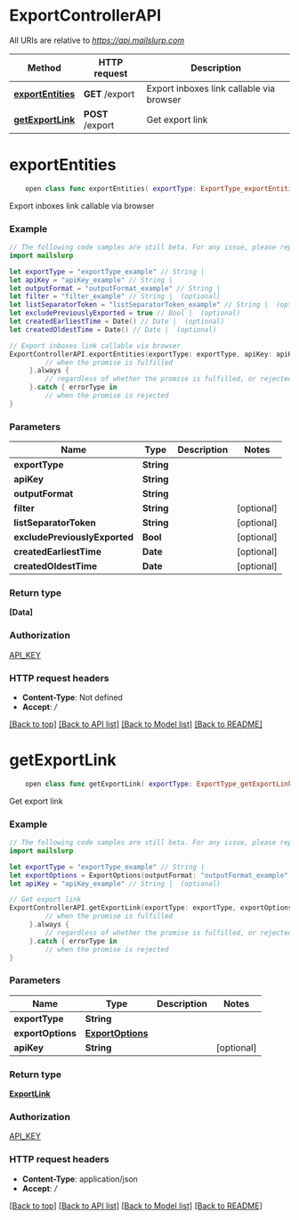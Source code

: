 # ExportControllerAPI

All URIs are relative to *https://api.mailslurp.com*

Method | HTTP request | Description
------------- | ------------- | -------------
[**exportEntities**](ExportControllerAPI#exportentities) | **GET** /export | Export inboxes link callable via browser
[**getExportLink**](ExportControllerAPI#getexportlink) | **POST** /export | Get export link


# **exportEntities**
```swift
    open class func exportEntities( exportType: ExportType_exportEntities,  apiKey: String,  outputFormat: OutputFormat_exportEntities,  filter: String? = nil,  listSeparatorToken: String? = nil,  excludePreviouslyExported: Bool? = nil,  createdEarliestTime: Date? = nil,  createdOldestTime: Date? = nil) -> Promise<[Data]>
```

Export inboxes link callable via browser

### Example 
```swift
// The following code samples are still beta. For any issue, please report via http://github.com/OpenAPITools/openapi-generator/issues/new
import mailslurp

let exportType = "exportType_example" // String | 
let apiKey = "apiKey_example" // String | 
let outputFormat = "outputFormat_example" // String | 
let filter = "filter_example" // String |  (optional)
let listSeparatorToken = "listSeparatorToken_example" // String |  (optional)
let excludePreviouslyExported = true // Bool |  (optional)
let createdEarliestTime = Date() // Date |  (optional)
let createdOldestTime = Date() // Date |  (optional)

// Export inboxes link callable via browser
ExportControllerAPI.exportEntities(exportType: exportType, apiKey: apiKey, outputFormat: outputFormat, filter: filter, listSeparatorToken: listSeparatorToken, excludePreviouslyExported: excludePreviouslyExported, createdEarliestTime: createdEarliestTime, createdOldestTime: createdOldestTime).then {
         // when the promise is fulfilled
     }.always {
         // regardless of whether the promise is fulfilled, or rejected
     }.catch { errorType in
         // when the promise is rejected
}
```

### Parameters

Name | Type | Description  | Notes
------------- | ------------- | ------------- | -------------
 **exportType** | **String** |  | 
 **apiKey** | **String** |  | 
 **outputFormat** | **String** |  | 
 **filter** | **String** |  | [optional] 
 **listSeparatorToken** | **String** |  | [optional] 
 **excludePreviouslyExported** | **Bool** |  | [optional] 
 **createdEarliestTime** | **Date** |  | [optional] 
 **createdOldestTime** | **Date** |  | [optional] 

### Return type

**[Data]**

### Authorization

[API_KEY](../README#API_KEY)

### HTTP request headers

 - **Content-Type**: Not defined
 - **Accept**: */*

[[Back to top]](#) [[Back to API list]](../README#documentation-for-api-endpoints) [[Back to Model list]](../README#documentation-for-models) [[Back to README]](../README)

# **getExportLink**
```swift
    open class func getExportLink( exportType: ExportType_getExportLink,  exportOptions: ExportOptions,  apiKey: String? = nil) -> Promise<ExportLink>
```

Get export link

### Example 
```swift
// The following code samples are still beta. For any issue, please report via http://github.com/OpenAPITools/openapi-generator/issues/new
import mailslurp

let exportType = "exportType_example" // String | 
let exportOptions = ExportOptions(outputFormat: "outputFormat_example", excludePreviouslyExported: false, createdEarliestTime: Date(), createdOldestTime: Date(), filter: "filter_example", listSeparatorToken: "listSeparatorToken_example") // ExportOptions | 
let apiKey = "apiKey_example" // String |  (optional)

// Get export link
ExportControllerAPI.getExportLink(exportType: exportType, exportOptions: exportOptions, apiKey: apiKey).then {
         // when the promise is fulfilled
     }.always {
         // regardless of whether the promise is fulfilled, or rejected
     }.catch { errorType in
         // when the promise is rejected
}
```

### Parameters

Name | Type | Description  | Notes
------------- | ------------- | ------------- | -------------
 **exportType** | **String** |  | 
 **exportOptions** | [**ExportOptions**](ExportOptions) |  | 
 **apiKey** | **String** |  | [optional] 

### Return type

[**ExportLink**](ExportLink)

### Authorization

[API_KEY](../README#API_KEY)

### HTTP request headers

 - **Content-Type**: application/json
 - **Accept**: */*

[[Back to top]](#) [[Back to API list]](../README#documentation-for-api-endpoints) [[Back to Model list]](../README#documentation-for-models) [[Back to README]](../README)

